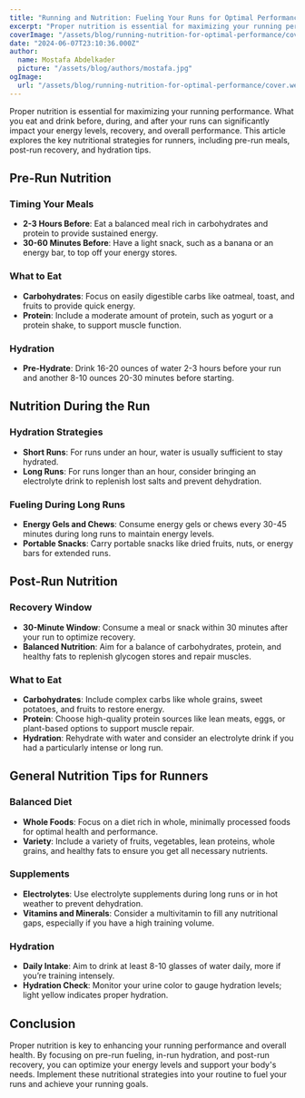 ```yaml
---
title: "Running and Nutrition: Fueling Your Runs for Optimal Performance"
excerpt: "Proper nutrition is essential for maximizing your running performance. This article explores the key nutritional strategies for runners, including pre-run meals, post-run recovery, and hydration tips."
coverImage: "/assets/blog/running-nutrition-for-optimal-performance/cover.webp"
date: "2024-06-07T23:10:36.000Z"
author:
  name: Mostafa Abdelkader
  picture: "/assets/blog/authors/mostafa.jpg"
ogImage:
  url: "/assets/blog/running-nutrition-for-optimal-performance/cover.webp"
---
```


Proper nutrition is essential for maximizing your running performance. What you eat and drink before, during, and after your runs can significantly impact your energy levels, recovery, and overall performance. This article explores the key nutritional strategies for runners, including pre-run meals, post-run recovery, and hydration tips.

## Pre-Run Nutrition

### Timing Your Meals

- **2-3 Hours Before**: Eat a balanced meal rich in carbohydrates and protein to provide sustained energy.
- **30-60 Minutes Before**: Have a light snack, such as a banana or an energy bar, to top off your energy stores.

### What to Eat

- **Carbohydrates**: Focus on easily digestible carbs like oatmeal, toast, and fruits to provide quick energy.
- **Protein**: Include a moderate amount of protein, such as yogurt or a protein shake, to support muscle function.

### Hydration

- **Pre-Hydrate**: Drink 16-20 ounces of water 2-3 hours before your run and another 8-10 ounces 20-30 minutes before starting.

## Nutrition During the Run

### Hydration Strategies

- **Short Runs**: For runs under an hour, water is usually sufficient to stay hydrated.
- **Long Runs**: For runs longer than an hour, consider bringing an electrolyte drink to replenish lost salts and prevent dehydration.

### Fueling During Long Runs

- **Energy Gels and Chews**: Consume energy gels or chews every 30-45 minutes during long runs to maintain energy levels.
- **Portable Snacks**: Carry portable snacks like dried fruits, nuts, or energy bars for extended runs.

## Post-Run Nutrition

### Recovery Window

- **30-Minute Window**: Consume a meal or snack within 30 minutes after your run to optimize recovery.
- **Balanced Nutrition**: Aim for a balance of carbohydrates, protein, and healthy fats to replenish glycogen stores and repair muscles.

### What to Eat

- **Carbohydrates**: Include complex carbs like whole grains, sweet potatoes, and fruits to restore energy.
- **Protein**: Choose high-quality protein sources like lean meats, eggs, or plant-based options to support muscle repair.
- **Hydration**: Rehydrate with water and consider an electrolyte drink if you had a particularly intense or long run.

## General Nutrition Tips for Runners

### Balanced Diet

- **Whole Foods**: Focus on a diet rich in whole, minimally processed foods for optimal health and performance.
- **Variety**: Include a variety of fruits, vegetables, lean proteins, whole grains, and healthy fats to ensure you get all necessary nutrients.

### Supplements

- **Electrolytes**: Use electrolyte supplements during long runs or in hot weather to prevent dehydration.
- **Vitamins and Minerals**: Consider a multivitamin to fill any nutritional gaps, especially if you have a high training volume.

### Hydration

- **Daily Intake**: Aim to drink at least 8-10 glasses of water daily, more if you’re training intensely.
- **Hydration Check**: Monitor your urine color to gauge hydration levels; light yellow indicates proper hydration.

## Conclusion

Proper nutrition is key to enhancing your running performance and overall health. By focusing on pre-run fueling, in-run hydration, and post-run recovery, you can optimize your energy levels and support your body's needs. Implement these nutritional strategies into your routine to fuel your runs and achieve your running goals.
